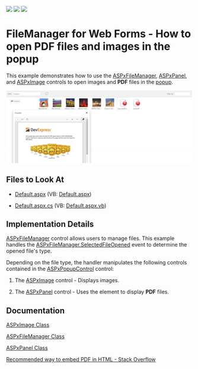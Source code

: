 <!-- default badges list -->
![](https://img.shields.io/endpoint?url=https://codecentral.devexpress.com/api/v1/VersionRange/441195239/21.2.4%2B)
[![](https://img.shields.io/badge/Open_in_DevExpress_Support_Center-FF7200?style=flat-square&logo=DevExpress&logoColor=white)](https://supportcenter.devexpress.com/ticket/details/T1055324)
[![](https://img.shields.io/badge/📖_How_to_use_DevExpress_Examples-e9f6fc?style=flat-square)](https://docs.devexpress.com/GeneralInformation/403183)
<!-- default badges end -->

# FileManager for Web Forms - How to open PDF files and images in the popup

This example demonstrates how to use the [ASPxFileManager](https://docs.devexpress.com/AspNet/DevExpress.Web.ASPxFileManager), [ASPxPanel](https://docs.devexpress.com/AspNet/DevExpress.Web.ASPxPanel?p=netframework), and [ASPxImage](https://docs.devexpress.com/AspNet/DevExpress.Web.ASPxImage) controls to open images and **PDF** files in the [popup](https://docs.devexpress.com/AspNet/DevExpress.Web.ASPxPopupControl?p=netframework).

![Sample](./Sample.png)

## Files to Look At

* [Default.aspx](./CS/OpenPdfOrImage/Default.aspx) (VB: [Default.aspx](./VB/OpenPdfOrImage/Default.aspx))

* [Default.aspx.cs](./CS/OpenPdfOrImage/Default.aspx.cs) (VB: [Default.aspx.vb](./VB/OpenPdfOrImage/Default.aspx.vb))

## Implementation Details

[ASPxFileManager](https://docs.devexpress.com/AspNet/DevExpress.Web.ASPxFileManager) control allows users to manage files. This example handles the [ASPxFileManager.SelectedFileOpened](https://docs.devexpress.com/AspNet/js-ASPxClientFileManager.SelectedFileOpened) event to determine the opened file's type. 

Depending on the file type, the handler manipulates the following controls contained in the [ASPxPopupControl](https://docs.devexpress.com/AspNet/DevExpress.Web.ASPxPopupControl?p=netframework) control:

1. The [ASPxImage](https://docs.devexpress.com/AspNet/DevExpress.Web.ASPxImage) control - Displays images.

2. The [ASPxPanel](https://docs.devexpress.com/AspNet/DevExpress.Web.ASPxPanel?p=netframework) control - Uses the [<embed>](https://developer.mozilla.org/en-US/docs/Web/HTML/Element/embed) element to display **PDF** files.

## Documentation

[ASPxImage Class](https://docs.devexpress.com/AspNet/DevExpress.Web.ASPxImage)

[ASPxFileManager Class](https://docs.devexpress.com/AspNet/DevExpress.Web.ASPxFileManager)

[ASPxPanel Class](https://docs.devexpress.com/AspNet/DevExpress.Web.ASPxPanel)

[Recommended way to embed PDF in HTML - Stack Overflow](https://stackoverflow.com/questions/291813/recommended-way-to-embed-pdf-in-html#comment17379530_291823)
